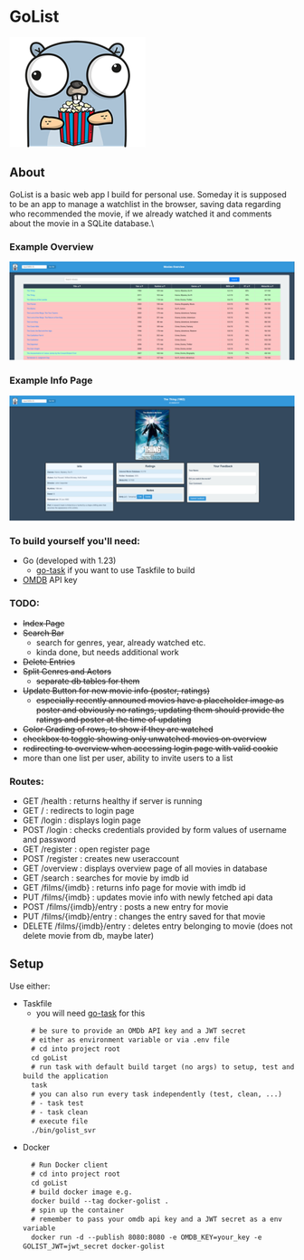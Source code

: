# GoList
![gopher](assets/gopher_small.png "https://gopherize.me/")

## About
GoList is a basic web app I build for personal use.
Someday it is supposed to be an app to manage a watchlist in the browser, saving data regarding
who recommended the movie, if we already watched it and comments about the movie in a SQLite database.\

### Example Overview
![overview](assets/overview.png)
### Example Info Page
![info](assets/info.png)




### To build yourself you'll need:
  - Go (developed with 1.23)
    -  [go-task](https://taskfile.dev/) if you want to use Taskfile to build
  - [OMDB](https://www.omdbapi.com/) API key

### TODO:
  - ~~Index Page~~
  - ~~Search Bar~~
    - search for genres, year, already watched etc.
    - kinda done, but needs additional work
  - ~~Delete Entries~~
  - ~~Split Genres and Actors~~
    - ~~separate db tables for them~~
  - ~~Update Button for new movie info (poster, ratings)~~
    - ~~especially recently announed movies have a placeholder image as poster and obviously no ratings, updating them should provide the ratings and poster at the time of updating~~
  - ~~Color Grading of rows, to show if they are watched~~
  - ~~checkbox to toggle showing only unwatched movies on overview~~
  - ~~redirecting to overview when accessing login page with valid cookie~~
  - more than one list per user, ability to invite users to a list

### Routes:
- GET /health : returns healthy if server is running
- GET / : redirects to login page
- GET /login : displays login page
- POST /login : checks credentials provided by form values of username and password
- GET /register : open register page
- POST /register : creates new useraccount
- GET /overview : displays overview page of all movies in database
- GET /search : searches for movie by imdb id
- GET /films/{imdb} : returns info page for movie with imdb id
- PUT /films/{imdb} : updates movie info with newly fetched api data
- POST /films/{imdb}/entry : posts a new entry for movie
- PUT /films/{imdb}/entry : changes the entry saved for that movie
- DELETE /films/{imdb}/entry : deletes entry belonging to movie (does not delete movie from db, maybe later)

## Setup
Use either:
- Taskfile
  - you will need [go-task](https://taskfile.dev/) for this
  ```shell
    # be sure to provide an OMDb API key and a JWT secret
    # either as environment variable or via .env file
    # cd into project root
    cd goList
    # run task with default build target (no args) to setup, test and build the application
    task
    # you can also run every task independently (test, clean, ...)
    # - task test
    # - task clean
    # execute file
    ./bin/golist_svr
  ```
- Docker
  ```shell
    # Run Docker client
    # cd into project root
    cd goList
    # build docker image e.g.
    docker build --tag docker-golist .
    # spin up the container
    # remember to pass your omdb api key and a JWT secret as a env variable
    docker run -d --publish 8080:8080 -e OMDB_KEY=your_key -e GOLIST_JWT=jwt_secret docker-golist
  ```
